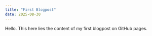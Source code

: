 ```yaml
---
title: "First Blogpost"
date: 2025-08-30
---
```


Hello. This here lies the content of my first blogpost on GitHub pages.

